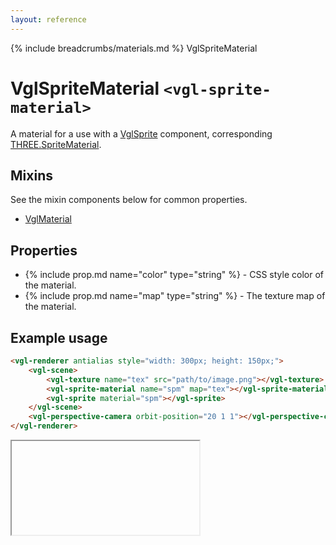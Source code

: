 ```yaml
---
layout: reference
---
```

{% include breadcrumbs/materials.md %} VglSpriteMaterial
# VglSpriteMaterial `<vgl-sprite-material>`
A material for a use with a [VglSprite](vgl-sprite) component, corresponding [THREE.SpriteMaterial](https://threejs.org/docs/index.html#api/materials/SpriteMaterial).
## Mixins
See the mixin components below for common properties.
* [VglMaterial](vgl-material)

## Properties
* {% include prop.md name="color" type="string" %} - CSS style color of the material.
* {% include prop.md name="map" type="string" %} - The texture map of the material.

## Example usage
```html
<vgl-renderer antialias style="width: 300px; height: 150px;">
    <vgl-scene>
        <vgl-texture name="tex" src="path/to/image.png"></vgl-texture>
        <vgl-sprite-material name="spm" map="tex"></vgl-sprite-material>
        <vgl-sprite material="spm"></vgl-sprite>
    </vgl-scene>
    <vgl-perspective-camera orbit-position="20 1 1"></vgl-perspective-camera>
</vgl-renderer>
```
<div class="vgl-example"><iframe class="vgl-example__content" srcdoc="
    <style>
        body {
            margin: 0;
            overflow: hidden;
        }
        .vgl-canvas {
            height: 100vh;
        }
    </style>
    <vgl-renderer antialias class='vgl-canvas'>
        <vgl-scene>
            <vgl-texture name='tex' src='../img/star.gif'></vgl-texture>
            <vgl-sprite-material name='spm' map='tex'></vgl-sprite-material>
            <vgl-sprite material='spm'></vgl-sprite>
        </vgl-scene>
        <vgl-perspective-camera orbit-position='3 1 1'></vgl-perspective-camera>
    </vgl-renderer>
    <script src='../js/vue.min.js'></script>
    <script src='../js/three.min.js'></script>
    <script src='../js/vue-gl.js'></script>
    <script>
        Object.keys(VueGL).forEach(function(name) {
            Vue.component(name, VueGL[name]);
        });
        const vm = new Vue({
            el: '.vgl-canvas'
        });
    </script>
"></iframe></div>
<script src="https://unpkg.com/srcdoc-polyfill@1.0.0/srcdoc-polyfill.min.js"></script>
